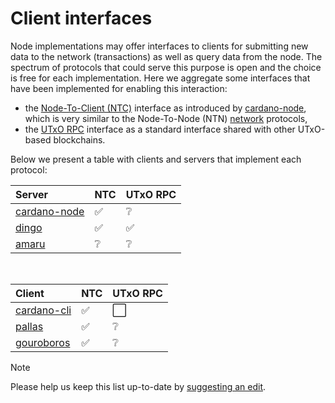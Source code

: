 # Client interfaces

Node implementations may offer interfaces to clients for submitting new data to
the network (transactions) as well as query data from the node. The spectrum of
protocols that could serve this purpose is open and the choice is free for each
implementation. Here we aggregate some interfaces that have been implemented for
enabling this interaction:

- the [Node-To-Client (NTC)](./node-to-client/) interface as introduced by [cardano-node], which is very similar to the Node-To-Node (NTN) [network](../network) protocols,
- the [UTxO RPC](utxo-rpc/README.md) interface as a standard interface shared
  with other UTxO-based blockchains.

Below we present a table with clients and servers that implement each protocol:

| Server         | NTC | UTxO RPC |
| :------------- | --- | -------- |
| [cardano-node] | ✅  | ❔       |
| [dingo]        | ✅  | ✅       |
| [amaru]        | ❔  | ❔       |

<br/>

| Client        | NTC | UTxO RPC |
| :------------ | --- | -------- |
| [cardano-cli] | ✅  | ⬜       |
| [pallas]      | ✅  | ❔       |
| [gouroboros]  | ✅  | ❔       |

> [!NOTE]
>
> Please help us keep this list up-to-date by [suggesting an edit](https://github.com/cardano-scaling/cardano-blueprint/edit/main/src/client/README.md).

[amaru]: https://github.com/pragma-org/amaru/
[cardano-cli]: https://github.com/IntersectMBO/cardano-cli
[cardano-node]: https://github.com/IntersectMBO/cardano-node
[dingo]: https://github.com/blinklabs-io/dingo
[gouroboros]: https://github.com/blinklabs-io/gouroboros
[pallas]: https://github.com/txpipe/pallas
